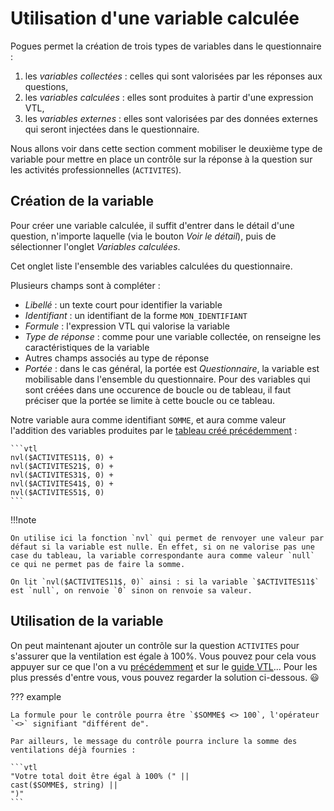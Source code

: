 # Utilisation d'une variable calculée

Pogues permet la création de trois types de variables dans le questionnaire :

1. les _variables collectées_ : celles qui sont valorisées par les réponses aux questions,
2. les _variables calculées_ : elles sont produites à partir d'une expression VTL,
3. les _variables externes_ : elles sont valorisées par des données externes qui seront injectées dans le questionnaire.

Nous allons voir dans cette section comment mobiliser le deuxième type de variable pour mettre en place un contrôle sur la réponse à la question sur les activités professionnelles (`ACTIVITES`).

## Création de la variable

Pour créer une variable calculée, il suffit d'entrer dans le détail d'une question, n'importe laquelle (via le bouton _Voir le détail_), puis de sélectionner l'onglet _Variables calculées_.

Cet onglet liste l'ensemble des variables calculées du questionnaire.

Plusieurs champs sont à compléter :

- _Libellé_ : un texte court pour identifier la variable
- _Identifiant_ : un identifiant de la forme `MON_IDENTIFIANT`
- _Formule_ : l'expression VTL qui valorise la variable
- _Type de réponse_ : comme pour une variable collectée, on renseigne les caractéristiques de la variable
- Autres champs associés au type de réponse
- _Portée_ : dans le cas général, la portée est _Questionnaire_, la variable est mobilisable dans l'ensemble du questionnaire. Pour des variables qui sont créées dans une occurence de boucle ou de tableau, il faut préciser que la portée se limite à cette boucle ou ce tableau.

Notre variable aura comme identifiant `SOMME`, et aura comme valeur l'addition des variables produites par le [tableau créé précédemment](15-creation-tableau.md) :

    ```vtl
    nvl($ACTIVITES11$, 0) +
    nvl($ACTIVITES21$, 0) +
    nvl($ACTIVITES31$, 0) +
    nvl($ACTIVITES41$, 0) +
    nvl($ACTIVITES51$, 0)
    ```

!!!note

    On utilise ici la fonction `nvl` qui permet de renvoyer une valeur par défaut si la variable est nulle. En effet, si on ne valorise pas une case du tableau, la variable correspondante aura comme valeur `null` ce qui ne permet pas de faire la somme.

    On lit `nvl($ACTIVITES11$, 0)` ainsi : si la variable `$ACTIVITES11$` est `null`, on renvoie `0` sinon on renvoie sa valeur.

## Utilisation de la variable

On peut maintenant ajouter un contrôle sur la question `ACTIVITES` pour s'assurer que la ventilation est égale à 100%. Vous pouvez pour cela vous appuyer sur ce que l'on a vu [précédemment](21-ajout-controle.md) et sur le [guide VTL](../guide/vtl.md)... Pour les plus pressés d'entre vous, vous pouvez regarder la solution ci-dessous. :smiley:

??? example

    La formule pour le contrôle pourra être `$SOMME$ <> 100`, l'opérateur `<>` signifiant "différent de".

    Par ailleurs, le message du contrôle pourra inclure la somme des ventilations déjà fournies :

    ```vtl
    "Votre total doit être égal à 100% (" || 
    cast($SOMME$, string) ||
    ")"
    ```
